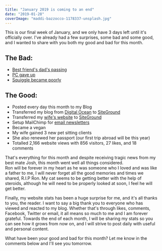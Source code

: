 ```yaml
---
title: "January 2019 is coming to an end"
date: "2019-01-28"
coverImage: "maddi-bazzocco-1178337-unsplash.jpg"
---
```


This is our final week of January, and we only have 3 days left until it's officially over. I've already had a few surprises, some bad and some good, and I wanted to share with you both my good and bad for this month.

## The Bad:

- [Best friend's dad's passing](/blog/attending-my-best-mates-dads-funeral/)
- [PC gave up](/blog/my-new-pc-setup-surface-pro-3/)
- [Squiggle became poorly](/blog/my-cat-squiggle-is-not-well-%f0%9f%98%a2/)

## The Good:

- Posted every day this month to my Blog
- Transferred my blog from [Digital Ocean](https://m.do.co/c/d5aca73b366f) to [SiteGround](https://www.siteground.com/web-hosting.htm?afbannercode=6e1bd936b39f2c5d99b5e9c12f3db762)
- Transferred my [wife's website](/blog/thinking-of-self-hosting-your-blog/) to [SiteGround](https://www.siteground.com/web-hosting.htm?afbannercode=6e1bd936b39f2c5d99b5e9c12f3db762)
- Setup MailChimp for [email newsletters](http://eepurl.com/c2yygP)
- Became a vegan
- My wife gained 3 new pet sitting clients
- She also renewed her passport (our first trip abroad will be this year)
- Totalled 2,166 website views with 856 visitors, 27 likes, and 18 comments

That's everything for this month and despite receiving tragic news from my best mate Josh, this month went well all things considered.  
Ron will be forever in my heart as he was someone who I loved and was like a father to me, I will never forget all the good memories and times we shared, R.I.P Ron. My cat seems to be getting better with the help of steroids, although he will need to be properly looked at soon, I feel he will get better.

Finally, my website stats has been a huge surprise for me, and it's all thanks to you, the reader. I want to say a big thank you to everyone who has viewed and reacted to my blog. Whether that's through likes, comments, Facebook, Twitter or email, it all means so much to me and I am forever grateful. Towards the end of each month, I will be sharing my stats so you can see how it grows from now on, and I will strive to post daily with useful and personal content.

What have been your good and bad for this month? Let me know in the comments below and I'll see you tomorrow.
